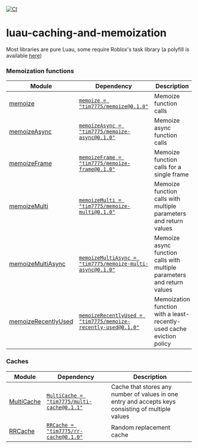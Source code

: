 [![CI](https://github.com/Tim7775/luau-caching-and-memoization/actions/workflows/ci.yaml/badge.svg)](https://github.com/Tim7775/luau-caching-and-memoization/actions/workflows/ci.yaml)

# luau-caching-and-memoization

Most libraries are pure Luau, some require Roblox's task library (a polyfill is available [here](https://github.com/Anaminus/roblox-library/tree/3ca34e755188c168e2dae7d0930feec557c3d2f3/modules/TaskPolyfill))
### Memoization functions
| Module | Dependency | Description |
| -- | -- | -- |
| [memoize](https://github.com/Tim7775/luau-caching-and-memoization/tree/main/src/memoize/init.luau) | [`memoize = "tim7775/memoize@0.1.0"`](https://wally.run/package/tim7775/memoize?version=0.1.0) | Memoize function calls |
| [memoizeAsync](https://github.com/Tim7775/luau-caching-and-memoization/tree/main/src/memoize-async/init.luau) | [`memoizeAsync = "tim7775/memoize-async@0.1.0"`](https://wally.run/package/tim7775/memoize-async?version=0.1.0) | Memoize async function calls |
| [memoizeFrame](https://github.com/Tim7775/luau-caching-and-memoization/tree/main/src/memoize-frame/init.luau) | [`memoizeFrame = "tim7775/memoize-frame@0.1.0"`](https://wally.run/package/tim7775/memoize-frame?version=0.1.0) | Memoize function calls for a single frame |
| [memoizeMulti](https://github.com/Tim7775/luau-caching-and-memoization/tree/main/src/memoize-multi/init.luau) | [`memoizeMulti = "tim7775/memoize-multi@0.1.0"`](https://wally.run/package/tim7775/memoize-multi?version=0.1.0) | Memoize function calls with multiple parameters and return values |
| [memoizeMultiAsync](https://github.com/Tim7775/luau-caching-and-memoization/tree/main/src/memoize-multi-async/init.luau) | [`memoizeMultiAsync = "tim7775/memoize-multi-async@0.1.0"`](https://wally.run/package/tim7775/memoize-multi-async?version=0.1.0) | Memoize async function calls with multiple parameters and return values |
| [memoizeRecentlyUsed](https://github.com/Tim7775/luau-caching-and-memoization/tree/main/src/memoize-recently-used/init.luau) | [`memoizeRecentlyUsed = "tim7775/memoize-recently-used@0.1.0"`](https://wally.run/package/tim7775/memoize-recently-used?version=0.1.0) | Memoization function with a least-recently-used cache eviction policy |

### Caches
| Module | Dependency | Description |
| -- | -- | -- |
| [MultiCache](https://github.com/Tim7775/luau-caching-and-memoization/tree/main/src/multi-cache/init.luau) | [`MultiCache = "tim7775/multi-cache@0.1.1"`](https://wally.run/package/tim7775/multi-cache?version=0.1.1) | Cache that stores any number of values in one entry and accepts keys consisting of multiple values|
| [RRCache](https://github.com/Tim7775/luau-caching-and-memoization/tree/main/src/rr-cache/init.luau) | [`RRCache = "tim7775/rr-cache@0.1.0"`](https://wally.run/package/tim7775/rr-cache?version=0.1.0) | Random replacement cache|
